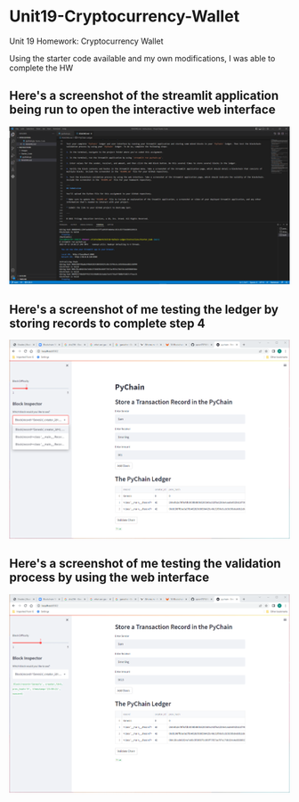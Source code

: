 # Unit19-Cryptocurrency-Wallet
Unit 19 Homework: Cryptocurrency Wallet

Using the starter code available and my own modifications, I was able to complete the HW

## Here's a screenshot of the streamlit application being run to open the interactive web interface

![StreamlitApplication](https://github.com/spearl7076/Unit18-PyChain-Ledger/blob/main/Running%20Streamlit%20Application%20Screen%20Shot.png?raw=true)


## Here's a screenshot of me testing the ledger by storing records to complete step 4
![Step4](https://raw.githubusercontent.com/spearl7076/Unit18-PyChain-Ledger/main/Step%204%20Screenshot.png)

## Here's a screenshot of me testing the validation process by using the web interface
![Step5](https://raw.githubusercontent.com/spearl7076/Unit18-PyChain-Ledger/main/Step%205%20Screenshot.png)